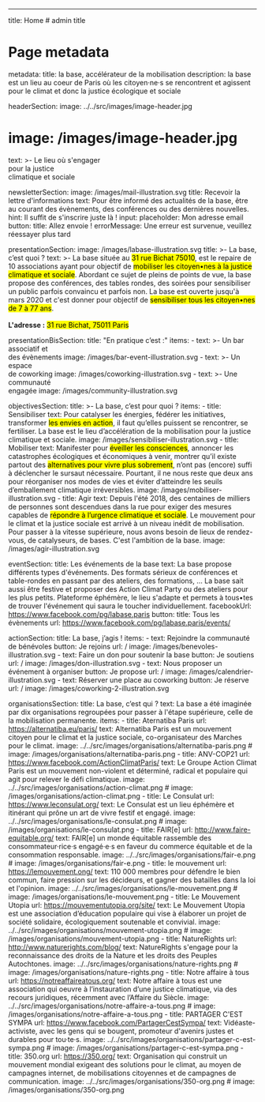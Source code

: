 ---
title: Home # admin title

# Page metadata
metadata: 
  title: la base, accélérateur de la mobilisation
  description: la base est un lieu au coeur de Paris où les citoyen·ne·s se rencontrent et agissent pour le climat et donc la justice écologique et sociale

headerSection:
  image: ../../src/images/image-header.jpg
  # image: /images/image-header.jpg
  text: >-
    Le lieu où s'engager<br>
    pour la justice<br>
    climatique et sociale

newsletterSection: 
  image: /images/mail-illustration.svg
  title: Recevoir la lettre d'informations
  text: Pour être informé des actualités de la base, être au courant des évènements, des conférences ou des dernières nouvelles.
  hint: Il suffit de s'inscrire juste là !
  input: 
    placeholder: Mon adresse email
  button: 
    title: Allez envoie !
  errorMessage: Une erreur est survenue, veuillez réessayer plus tard

presentationSection: 
  image: /images/labase-illustration.svg
  title: >-
    La base, c’est quoi ?
  text: >- 
    La base située au <mark>31 rue Bichat 75010</mark>, est le repaire de 10 associations ayant pour objectif de <mark>mobiliser les citoyen•nes à la justice climatique et sociale</mark>. Abordant ce sujet de pleins de points de vue, la base propose des conférences, des tables rondes, des soirées pour sensibiliser un public parfois convaincu et parfois non. La base est ouverte jusqu'à mars 2020 et c'est donner pour objectif de <mark>sensibiliser tous les citoyen•nes de 7 à 77 ans</mark>.<br>
    <br>
    **L'adresse :** <mark>31 rue Bichat, 75011 Paris</mark>

presentationBisSection: 
  title: "En pratique c’est :"
  items: 
    - text: >-
        Un bar associatif et<br>
        des évènements
      image: /images/bar-event-illustration.svg
    - text: >-
        Un espace<br>
        de coworking
      image: /images/coworking-illustration.svg
    - text: >-
        Une communauté<br>
        engagée
      image: /images/community-illustration.svg

objectivesSection: 
  title: >-
    La base, c’est pour quoi ?
  items:
    - title: Sensibiliser
      text: Pour catalyser les énergies, fédérer les initiatives, transformer <mark>les envies en action</mark>, il faut qu’elles puissent se rencontrer, se fertiliser. La base est le lieu d’accélération de la mobilisation pour la justice climatique et sociale.
      image: /images/sensibiliser-illustration.svg
    - title: Mobiliser
      text: Manifester pour <mark>éveiller les consciences</mark>, annoncer les catastrophes écologiques et économiques à venir, montrer qu’il existe partout des <mark>alternatives pour vivre plus sobrement</mark>, n’ont pas (encore) suffi à déclencher le sursaut nécessaire. Pourtant, il ne nous reste que deux ans pour réorganiser nos modes de vies et éviter d’atteindre les seuils d’emballement climatique irréversibles.
      image: /images/mobiliser-illustration.svg
    - title: Agir
      text: Depuis l'été 2018, des centaines de milliers de personnes sont descendues dans la rue pour exiger des mesures capables de <mark>répondre à l’urgence climatique et sociale</mark>. Le mouvement pour le climat et la justice sociale est arrivé à un niveau inédit de mobilisation. Pour passer à la vitesse supérieure, nous avons besoin de lieux de rendez-vous, de catalyseurs, de bases. C'est l'ambition de la base.
      image: /images/agir-illustration.svg

eventSection: 
  title: Les événements de la base
  text: La base propose différents types d'événements. Des formats sérieux de conférences et table-rondes en passant par des ateliers, des formations, ... La base sait aussi être festive et proposer des Action Climat Party ou des ateliers pour les plus petits. Plateforme éphémère, le lieu s'adapte et permets à tous•tes de trouver l'événement qui saura le toucher individuellement. 
  facebookUrl: https://www.facebook.com/pg/labase.paris
  button: 
    title: Tous les évènements
    url: https://www.facebook.com/pg/labase.paris/events/

actionSection:
  title: La base, j’agis !
  items: 
    - text: Rejoindre la communauté de bénévoles
      button: Je rejoins
      url: /
      image: /images/benevoles-illustration.svg
    - text: Faire un don pour soutenir la base
      button: Je soutiens
      url: /
      image: /images/don-illustration.svg
    - text: Nous proposer un événement à organiser
      button: Je propose
      url: /
      image: /images/calendrier-illustration.svg
    - text: Réserver une place au coworking
      button: Je réserve
      url: /
      image: /images/coworking-2-illustration.svg

organisationsSection:
  title: La base, c’est qui ?
  text: La base a été imaginée par dix organisations regroupées pour passer à l'étape supérieure, celle de la mobilisation permanente.
  items: 
    - title: Aternatiba Paris
      url: https://alternatiba.eu/paris/
      text: Alternatiba Paris est un mouvement citoyen pour le climat et la justice sociale, co-organisateur des Marches pour le climat.
      image: ../../src/images/organisations/alternatiba-paris.png
      # image: /images/organisations/alternatiba-paris.png
    - title: ANV-COP21
      url: https://www.facebook.com/ActionClimatParis/
      text: Le Groupe Action Climat Paris est un mouvement non-violent et déterminé, radical et populaire qui agit pour relever le défi climatique.
      image: ../../src/images/organisations/action-climat.png
      # image: /images/organisations/action-climat.png
    - title: Le Consulat
      url: https://www.leconsulat.org/
      text: Le Consulat est un lieu éphémère et itinérant qui prône un art de vivre festif et engagé.
      image: ../../src/images/organisations/le-consulat.png
      # image: /images/organisations/le-consulat.png
    - title: FAIR[e]
      url: http://www.faire-equitable.org/
      text: FAIR[e] un monde équitable rassemble des consommateur·rice·s engagé·e·s en faveur du commerce équitable et de la consommation responsable.
      image: ../../src/images/organisations/fair-e.png
      # image: /images/organisations/fair-e.png
    - title: le mouvement
      url: https://lemouvement.ong/
      text: 110 000 membres pour défendre le bien commun, faire pression sur les décideurs, et gagner des batailles dans la loi et l'opinion.
      image: ../../src/images/organisations/le-mouvement.png
      # image: /images/organisations/le-mouvement.png
    - title: Le Mouvement Utopia 
      url: https://mouvementutopia.org/site/
      text: Le Mouvement Utopia est une association d’éducation populaire qui vise à élaborer un projet de société solidaire, écologiquement soutenable et convivial.
      image: ../../src/images/organisations/mouvement-utopia.png
      # image: /images/organisations/mouvement-utopia.png
    - title: NatureRights
      url: http://www.naturerights.com/blog/
      text: NatureRights s'engage pour la reconnaissance des droits de la Nature et les droits des Peuples Autochtones.
      image: ../../src/images/organisations/nature-rights.png
      # image: /images/organisations/nature-rights.png
    - title: Notre affaire à tous
      url: https://notreaffaireatous.org/
      text: Notre affaire à tous est une association qui oeuvre à l’instauration d’une justice climatique, via des recours juridiques, récemment avec l’Affaire du Siècle.
      image: ../../src/images/organisations/notre-affaire-a-tous.png
      # image: /images/organisations/notre-affaire-a-tous.png
    - title: PARTAGER C'EST SYMPA
      url: https://www.facebook.com/PartagerCestSympa/
      text: Vidéaste-activiste, avec les gens qui se bougent, promoteur d'avenirs justes et durables pour tou·te·s.
      image: ../../src/images/organisations/partager-c-est-sympa.png
      # image: /images/organisations/partager-c-est-sympa.png
    - title: 350.org
      url: https://350.org/
      text: Organisation qui construit un mouvement mondial exigeant des solutions pour le climat, au moyen de campagnes internet, de mobilisations citoyennes et de campagnes de communication.
      image: ../../src/images/organisations/350-org.png
      # image: /images/organisations/350-org.png